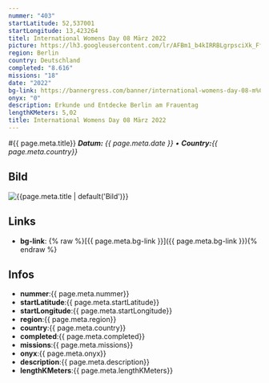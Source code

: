 ```yaml
---
nummer: "403"
startLatitude: 52,537001
startLongitude: 13,423264
titel: International Womens Day 08 März 2022
picture: https://lh3.googleusercontent.com/lr/AFBm1_b4kIRRBLgrpsciXk_FfWyhDR9Ep2oGavStSmYcuYYfml2KKxYtOcyYcUAEpXitTv0stHzSYM5AwWA8UjySO2u-fZzqHie8_2Cf6BYuysUkYNTpT6i6VsoVfklKKBQgyvvEXi--aMIorDrep74s_QsxZkF2lidGthdNMge6xnbMT6UJeWsE7KCAqx7oNN2zbYVpQ0Im0knRXagM9_OiahvZlf82a8OVRCv6Nk1xutr4aHt9muTFWbBgJPKlJ3oioJltyaR-vi7IlrRoBRtq_pY65rem7zV6tLvMHEWRpZ_N-PAQySF0gOtyhme21ncQjiezZ9r5EdkBDTcurfaqND39ISi3800LfpAgtoqUeBBovWySXcPqGcUeMWrIpIld41it_sfTQFVOVbmgpv7mgIShLb20scujK4Soe6q1yycIF0KXZoNUf82nGFQbfX3o78M6wZgbXC1nV-0MRDd87jt90weQ63c4DGAtr62BNYVlsV7xvYPE_KrJzUUnL1hSiTCT4ZVtmjng8zJb2Ho-DEIc_Pwdbf_i6gObg-wE_KQHdQEg7JPEefpghu20mrUGPIIQQl36F9VE3K8r88G0o05_JCludChivhgtjcnUjdMh9Nh4v-RX2mtFKNs2lQ2UkhWn6ejcOAOzQ0dIUA0kgz5KtZC6C4gDvAWA_spYUjmVPlsRn3GFUBeiBcLCl1E2A_rtEgNtt3XW43puJlBVi3UwCfQXSvIcs1YEongb_40tf8zAHQ3cMiSFtW3iTz0MRMULVmJUSgwq9i2fALAg0FnyMGgZTcMUZhZw_zi2qgI_tExlSdRjP3o7e1rSjvsdmhIUBfMSNJSirkAK2shE31UilWW2dG_Yw8zJdAqa_OccDZD0qJhyvjYSorO_WRuCAqjGwq60
region: Berlin
country: Deutschland
completed: "8.616"
missions: "18"
date: "2022"
bg-link: https://bannergress.com/banner/international-womens-day-08-m%C3%A4rz-2022-cd3c
onyx: "0"
description: Erkunde und Entdecke Berlin am Frauentag
lengthKMeters: 5,02
title: International Womens Day 08 März 2022
---
```


#{{ page.meta.title}}
_**Datum:** {{ page.meta.date }} • **Country:**{{ page.meta.country}}_

## Bild
![{{page.meta.title | default('Bild')}}]({{page.meta.picture}})

## Links
- **bg-link**: {% raw %}[{{ page.meta.bg-link }}]({{ page.meta.bg-link }}){% endraw %}

## Infos
- **nummer**:{{ page.meta.nummer}}
- **startLatitude**:{{ page.meta.startLatitude}}
- **startLongitude**:{{ page.meta.startLongitude}}
- **region**:{{ page.meta.region}}
- **country**:{{ page.meta.country}}
- **completed**:{{ page.meta.completed}}
- **missions**:{{ page.meta.missions}}
- **onyx**:{{ page.meta.onyx}}
- **description**:{{ page.meta.description}}
- **lengthKMeters**:{{ page.meta.lengthKMeters}}

